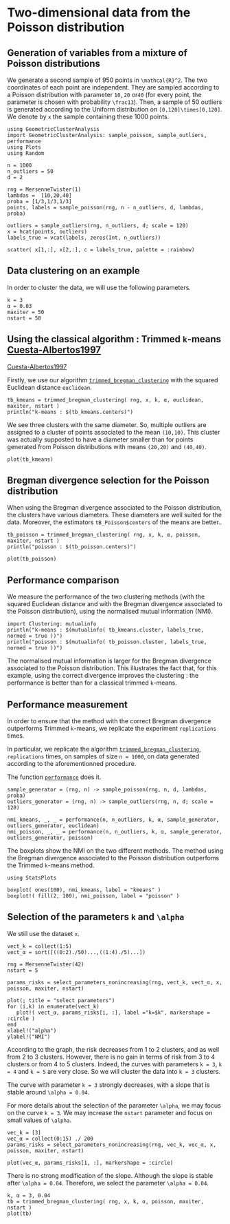 # Two-dimensional data from the Poisson distribution

## Generation of variables from a mixture of Poisson distributions

We generate a second sample of 950 points in ``\mathcal{R}^2``.
The two coordinates of each point are independent. They are sampled according to a Poisson distribution with parameter 
``10``, ``20`` or``40`` (for every point, the parameter is chosen with probability ``\frac13``). Then, a sample of 50 outliers is generated according to the Uniform distribution on ``[0,120]\times[0,120]``. We denote by `x` the sample containing these 1000 points. 

```@example poisson2
using GeometricClusterAnalysis
import GeometricClusterAnalysis: sample_poisson, sample_outliers, performance
using Plots
using Random

n = 1000 
n_outliers = 50 
d = 2 

rng = MersenneTwister(1)
lambdas =  [10,20,40]
proba = [1/3,1/3,1/3]
points, labels = sample_poisson(rng, n - n_outliers, d, lambdas, proba)

outliers = sample_outliers(rng, n_outliers, d; scale = 120) 
x = hcat(points, outliers) 
labels_true = vcat(labels, zeros(Int, n_outliers))

scatter( x[1,:], x[2,:], c = labels_true, palette = :rainbow)
```

## Data clustering on an example

In order to cluster the data, we will use the following parameters.

```@example poisson2
k = 3 
α = 0.03 
maxiter = 50 
nstart = 50 
```

## Using the classical algorithm : Trimmed ``k``-means [Cuesta-Albertos1997](@cite)

[Cuesta-Albertos1997](@cite)

Firstly, we use our algorithm [`trimmed_bregman_clustering`](@ref) 
with the squared Euclidean distance `euclidean`.

```@example poisson2
tb_kmeans = trimmed_bregman_clustering( rng, x, k, α, euclidean, maxiter, nstart )
println("k-means : $(tb_kmeans.centers)")
```

We see three clusters with the same diameter.
So, multiple outliers are assigned to a cluster of points associated to the mean ``(10,10)``. This cluster was actually supposted to have a diameter smaller than for points generated from Poisson distributions with means ``(20,20)`` and ``(40,40)``.

```@example poisson2
plot(tb_kmeans)
```

## Bregman divergence selection for the Poisson distribution

When using the Bregman divergence associated to the Poisson distribution, the clusters have various diameters.
These diameters are well suited for the data.
Moreover, the estimators `tB_Poisson$centers` of the means are better..

```@example poisson2
tb_poisson = trimmed_bregman_clustering( rng, x, k, α, poisson, maxiter, nstart )
println("poisson : $(tb_poisson.centers)")
```

```@example poisson2
plot(tb_poisson)
```

## Performance comparison

We measure the performance of the two clustering methods (with the squared Euclidean distance and with the Bregman divergence associated to the Poisson distribution), using the normalised mutual information (NMI).

```@example poisson2 
import Clustering: mutualinfo
println("k-means : $(mutualinfo( tb_kmeans.cluster, labels_true, normed = true ))")
println("poisson : $(mutualinfo( tb_poisson.cluster, labels_true, normed = true ))")
```

The normalised mutual information is larger for the Bregman divergence associated to the Poisson distribution.
This illustrates the fact that, for this example, using the correct divergence improves the clustering : the performance is better than for a classical trimmed `k`-means.

## Performance measurement

In order to ensure that the method with the correct Bregman divergence outperforms Trimmed `k`-means, we replicate the experiment `replications` times.

In particular, we replicate the algorithm [`trimmed_bregman_clustering`](@ref),
 `replications` times, on samples of size ``n = 1000``, on data generated according to the aforementionned procedure.

The function [`performance`](@ref) does it.

```@example poisson2
sample_generator = (rng, n) -> sample_poisson(rng, n, d, lambdas, proba)
outliers_generator = (rng, n) -> sample_outliers(rng, n, d; scale = 120)

nmi_kmeans, _, _ = performance(n, n_outliers, k, α, sample_generator, outliers_generator, euclidean)
nmi_poisson, _, _ = performance(n, n_outliers, k, α, sample_generator, outliers_generator, poisson)
```

The boxplots show the NMI on the two different methods. The method using the Bregman divergence associated to the Poisson distribution outperfoms the Trimmed `k`-means method.

```@example poisson2
using StatsPlots

boxplot( ones(100), nmi_kmeans, label = "kmeans" )
boxplot!( fill(2, 100), nmi_poisson, label = "poisson" )
```

## Selection of the parameters ``k`` and ``\alpha``

We still use the dataset `x`.

```@example poisson2
vect_k = collect(1:5)
vect_α = sort([((0:2)./50)...,((1:4)./5)...])

rng = MersenneTwister(42)
nstart = 5

params_risks = select_parameters_nonincreasing(rng, vect_k, vect_α, x, poisson, maxiter, nstart)

plot(; title = "select parameters")
for (i,k) in enumerate(vect_k)
   plot!( vect_α, params_risks[i, :], label ="k=$k", markershape = :circle )
end
xlabel!("alpha")
ylabel!("NMI")
```

According to the graph, the risk decreases from 1 to 2 clusters, and as well from 2 to 3 clusters.
However, there is no gain in terms of risk from 3 to 4 clusters or from 4 to 5 clusters. Indeed, the curves with parameters ``k = 3``, ``k = 4`` and ``k = 5`` are very close.
So we will cluster the data into ``k = 3`` clusters.

The curve with parameter ``k = 3`` strongly decreases, with a slope that is stable around ``\alpha = 0.04``.

For more details about the selection of the parameter ``\alpha``, we may focus on the curve ``k = 3``. We may increase the `nstart` parameter and focus on small values of ``\alpha``.

```@example poisson2
vec_k = [3]
vec_α = collect(0:15) ./ 200
params_risks = select_parameters_nonincreasing(rng, vec_k, vec_α, x, poisson, maxiter, nstart)

plot(vec_α, params_risks[1, :], markershape = :circle)
```

There is no strong modification of the slope. Although the slope is stable after ``\alpha = 0.04``.
Therefore, we select the parameter ``\alpha = 0.04``.

```@example poisson2
k, α = 3, 0.04
tb = trimmed_bregman_clustering( rng, x, k, α, poisson, maxiter, nstart )
plot(tb)
```

